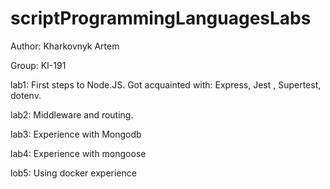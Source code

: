 # scriptProgrammingLanguagesLabs

Author: Kharkovnyk Artem

Group: KI-191

lab1: First steps to Node.JS. Got acquainted with: Express, Jest , Supertest, dotenv.

lab2: Middleware and routing.

lab3: Experience with Mongodb 

lab4: Experience with mongoose

lob5: Using docker experience